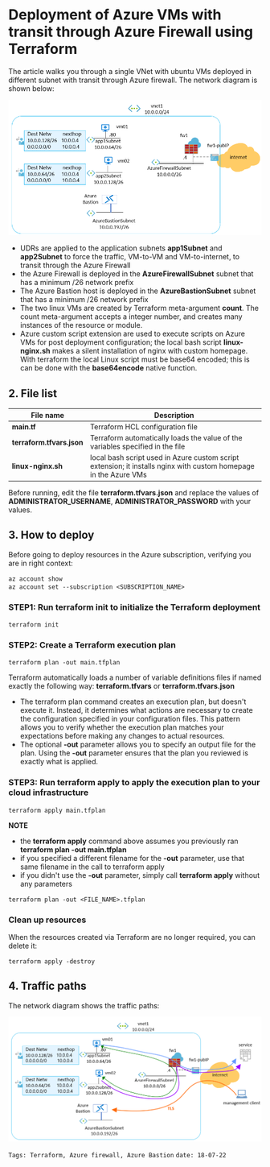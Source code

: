 <properties
pageTitle= 'Deployment of Azure VMs with transit through Azure Firewall using Terraform'
description= "Deployment of Azure VMs with transit through Azure Firewall using Terraform"
documentationcenter: na
services=""
documentationCenter="github"
authors="fabferri"
manager=""
editor=""/>

<tags
   ms.service="howto-Azure-examples"
   ms.devlang="na"
   ms.topic="article"
   ms.tgt_pltfrm="na"
   ms.workload="Terraform, Azure firewall, Azure Bastion"
   ms.date="18/07/2022"
   ms.review=""
   ms.author="fabferri" />

# Deployment of Azure VMs with transit through Azure Firewall using Terraform
The article walks you through a single VNet with ubuntu VMs deployed in different subnet with transit through Azure firewall. The network diagram is shown below:

[![1]][1]

* UDRs are applied to the application subnets **app1Subnet** and **app2Subnet** to force the traffic, VM-to-VM and VM-to-internet, to transit through the Azure Firewall  
* the Azure Firewall is deployed in the **AzureFirewallSubnet** subnet that has a minimum /26 network prefix 
* The Azure Bastion host is deployed in the **AzureBastionSubnet** subnet that has a minimum /26 network prefix
* The two linux VMs are created by Terraform meta-argument **count**. The count meta-argument accepts a integer number, and creates many instances of the resource or module.
* Azure custom script extension are used to execute scripts on Azure VMs for post deployment configuration; the local bash script **linux-nginx.sh** makes a silent installation of nginx with custom homepage. With terraform the local Linux script must be base64 encoded; this is can be done with the **base64encode** native function.


## <a name="list of files"></a>2. File list

| File name                | Description                                                                    |
| ------------------------ | ------------------------------------------------------------------------------ |
| **main.tf**              | Terraform HCL configuration file                                               |
| **terraform.tfvars.json**| Terraform automatically loads the value of the variables specified in the file |
| **linux-nginx.sh**       | local bash script used in Azure custom script extension; it installs nginx with custom homepage in the Azure VMs|

Before running, edit the file **terraform.tfvars.json** and replace the values of **ADMINISTRATOR_USERNAME**, **ADMINISTRATOR_PASSWORD** with your values.

## <a name="how to deploy"></a>3. How to deploy
Before going to deploy resources in the Azure subscription, verifying you are in right context:

```az
az account show
az account set --subscription <SUBSCRIPTION_NAME>
```

### STEP1: Run terraform init to initialize the Terraform deployment
```console
terraform init
```
### STEP2: Create a Terraform execution plan
```console
terraform plan -out main.tfplan
```
Terraform automatically loads a number of variable definitions files if named exactly the following way: **terraform.tfvars** or **terraform.tfvars.json**

* The terraform plan command creates an execution plan, but doesn't execute it. Instead, it determines what actions are necessary to create the configuration specified in your configuration files. This pattern allows you to verify whether the execution plan matches your expectations before making any changes to actual resources.
* The optional **-out** parameter allows you to specify an output file for the plan. Using the **-out** parameter ensures that the plan you reviewed is exactly what is applied.

### STEP3: Run terraform apply to apply the execution plan to your cloud infrastructure
```console
terraform apply main.tfplan
```

**NOTE**
* the **terraform apply** command above assumes you previously ran **terraform plan -out main.tfplan**
* if you specified a different filename for the **-out** parameter, use that same filename in the call to terraform apply
* if you didn't use the **-out** parameter, simply call **terraform apply** without any parameters

```console
terraform plan -out <FILE_NAME>.tfplan
```

### Clean up resources
When the resources created via Terraform are no longer required, you can delete it:

```console
terraform apply -destroy
```

## <a name="traffic paths"></a>4. Traffic paths
The network diagram shows the traffic paths:

[![2]][2]

`Tags: Terraform, Azure firewall, Azure Bastion`
`date: 18-07-22`

<!--Image References-->

[1]: ./media/network-diagram.png "network diagram"
[2]: ./media/network-diagram2.png "traffic paths"
<!--Link References-->

